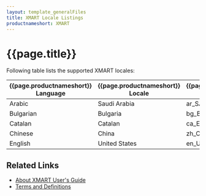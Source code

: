 ```yaml
---
layout: template_generalFiles
title: XMART Locale Listings
productnameshort: XMART
---
```


# {{page.title}}

Following table lists the supported XMART locales:


| {{page.productnameshort}} Language | {{page.productnameshort}} Locale | {{page.productnameshort}} Attribute |
| ----------------------------------- | -------------------------------- | --------------------------------- |
| Arabic | Saudi Arabia | ar_SA |
| Bulgarian | Bulgaria | bg_BG |
| Catalan | Catalan | ca_ES |
| Chinese | China | zh_CN |
| English | United States | en_US |  


## Related Links

- [About XMART User's Guide](about_xmart_ug.md)
- [Terms and Definitions](terms_and_definitions.md)


